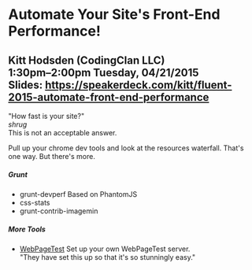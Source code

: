 # Automate Your Site's Front-End Performance!
Kitt Hodsden (CodingClan LLC)  
1:30pm–2:00pm Tuesday, 04/21/2015  
Slides: https://speakerdeck.com/kitt/fluent-2015-automate-front-end-performance
---

"How fast is your site?"  
*shrug*  
This is not an acceptable answer.  

Pull up your chrome dev tools and look at the resources waterfall. That's one way. But there's more.  

##### Grunt
* grunt-devperf
  Based on PhantomJS
* css-stats
* grunt-contrib-imagemin

##### More Tools
* [WebPageTest](http://www.webpagetest.org/)
Set up your own WebPageTest server.  
"They have set this up so that it's so stunningly easy." </sarcasm>  
